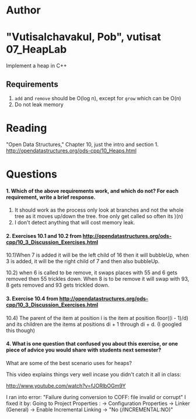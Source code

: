 Author
==========
"Vutisalchavakul, Pob", vutisat
07_HeapLab
==============

Implement a heap in C++

Requirements
------------

1. `add` and `remove` should be O(log n), except for `grow` which can be O(n)
2. Do not leak memory

Reading
=======
"Open Data Structures," Chapter 10, just the intro and section 1. http://opendatastructures.org/ods-cpp/10_Heaps.html

Questions
=========

#### 1. Which of the above requirements work, and which do not? For each requirement, write a brief response.

1. It should work as the process only look at branches and not the whole tree as it moves up/down the tree. froe only get called so often its )(n)
2. I don't detect anything that will cost memory leak.

#### 2. Exercises 10.1 and 10.2 from http://opendatastructures.org/ods-cpp/10_3_Discussion_Exercises.html
10.1)When 7 is added it will be the left child of 16 then it will bubbleUp, when 3 is added, it will be the right child of 7 and then also bubbleUp.

10.2) when 6 is called to be remove, it swaps places with 55 and 6 gets removed then 55 trickles down.
When 8 is to be remove it will swap with 93, 8 gets removed and 93 gets trickled down.

#### 3. Exercise 10.4 from http://opendatastructures.org/ods-cpp/10_3_Discussion_Exercises.html

10.4)  The parent of the item at position i is the item at position floor((i - 1)/d) and its children are the items at positions di + 1 through di + d. (I googled this though)

#### 4. What is one question that confused you about this exercise, or one piece of advice you would share with students next semester?
What are some of the best scenario uses for heaps?


This video explains things very well incase you didn't catch it all in class:

http://www.youtube.com/watch?v=fJORlbOGm9Y

I ran into error: "Failure during conversion to COFF: file invalid or corrupt"
I fixed it by:   Going to Project Properties :
      		 -> Configuration Properties 
           		-> Linker (General) 
              			-> Enable Incremental Linking -> "No (/INCREMENTAL:NO)"

